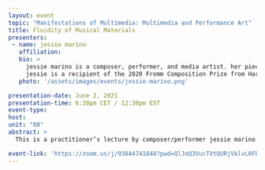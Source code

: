 ```yaml
---
layout: event
topic: "Manifestations of Multimedia: Multimedia and Performance Art"
title: Fluidity of Musical Materials
presenters:
 - name: jessie marino
   affiliation: 
   bio: >
     jessie marino is a composer, performer, and media artist. her pieces score out sound, video, gesture, lighting, and staging, treating each of these elements as expandable musical materials.</br>
     jessie is a recipient of the 2020 Fromm Composition Prize from Harvard University. In 2018, she received the Rome Prize in music composition from the American Academy in Rome. she has recently been commissioned by Festival for Immaterielle Kunst (DE), Ultima Festival (NO), Darmstadt International Summer Course (DE), Borealis Festival (NO), Huddersfield Contemporary Music Festival (UK), and Transit Festival (BE). her work has made recent appearances at the BAM! Festival for MusikTheater (Berlin), Festival Musica (Strasbourg), Heroines of Sound (Berlin/MX), LA Chamber Orchestra Contemporary Series and her pieces have been performed by formidable new music ensembles such as Speak Percussion (AU), KNM Ensemble (DE), SCENATET (DK), SoundInitiative (FR), We Spoke Percussion (UK), Ensemble Adapter (DE), Die Ordnung Der Dinge (DE), and Ensemble Pamplemousse (USA). marino studied composition at Wesleyan University with Alvin Lucier and Ronald Kuivila and she earned a DMA in musical composition from Stanford University, working with sound artist Paul DeMarinis. Since 2019 jessie has made Berlin her home.
   photo: '/assets/images/events/jessie-marino.png'

presentation-date: June 2, 2021
presentation-time: 6:30pm CET / 12:30pm EST
event-type: 
host: 
unit: "08"
abstract: >
  This is a practitioner’s lecture by composer/performer jessie marino where we will focus on some of her strategies for composing and performing works of "music" which use extra-musical materials and try to wrangle technology as a form of magic. Extra-musical materials are defined as elements not specifically related to sound, which can be organized and manipulated in time, such as physical gesture, lighting, video, props, toys, everyday objects, etc. We will look at some current day and historical references of works which use extra-musical materials and the technology available at the time, to create bodies of work which are hard to pin down as purely "music" and consider the influences that currently shifting social, economic and political models have on these new modes of multi-disciplinary performance.

event-link: 'https://zoom.us/j/93844741848?pwd=QlJoQ3VucTVtQURjVklvL0FDQk1jdz09'
---
```

